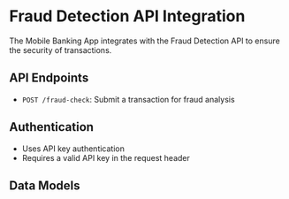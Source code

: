 # Fraud Detection API Integration

The Mobile Banking App integrates with the Fraud Detection API to ensure the security of transactions.

## API Endpoints

- `POST /fraud-check`: Submit a transaction for fraud analysis

## Authentication

- Uses API key authentication
- Requires a valid API key in the request header

## Data Models